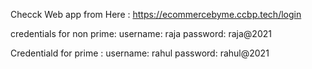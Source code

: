 Checck Web  app from Here : https://ecommercebyme.ccbp.tech/login

credentials for non prime:
 username: raja
 password: raja@2021
 
 Credentiald for prime :
  username: rahul
 password: rahul@2021
